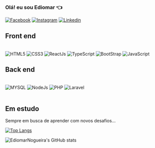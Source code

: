 ### Olá! eu sou Ediomar 👈

[![Facebook](https://img.shields.io/badge/Facebook-1877F2?style=for-the-badge&logo=facebook&logoColor=white)](https://www.facebook.com/Ediomar.Nogueira)
[![Instagram](https://img.shields.io/badge/Instagram-E4405F?style=for-the-badge&logo=instagram&logoColor=white
)](https://www.instagram.com/ediomar_aguiar/)
[![Linkedin](https://img.shields.io/badge/LinkedIn-0077B5?style=for-the-badge&logo=linkedin&logoColor=white
)](https://www.linkedin.com/in/ediomar-nogueira-b38921a0/)


## Front end

<div style="display:inline_block"><br/>
  <img align="center" alt="HTML5" src="https://img.shields.io/badge/HTML5-E34F26?style=for-the-badge&logo=html5&logoColor=white" />
  <img align="center" alt="CSS3" src="https://img.shields.io/badge/CSS3-1572B6?style=for-the-badge&logo=css3&logoColor=white" />
  <img align="center" alt="ReactJs" src="https://img.shields.io/badge/React-20232A?style=for-the-badge&logo=react&logoColor=61DAFB"/>
  <img align="center" alt="TypeScript" src="https://img.shields.io/badge/TypeScript-007ACC?style=for-the-badge&logo=typescript&logoColor=white" />
  <img align="center" alt="BootStrap" src="https://img.shields.io/badge/Bootstrap-563D7C?style=for-the-badge&logo=bootstrap&logoColor=white" />
  <img align="center" alt="JavaScript" src="https://img.shields.io/badge/JavaScript-F7DF1E?style=for-the-badge&logo=javascript&logoColor=black" />
</div>

## Back end

<div style="display:inline_block"><br/>
  <img align="center" alt="MYSQL" src="https://img.shields.io/badge/MySQL-00000F?style=for-the-badge&logo=mysql&logoColor=white" />
  <img align="center" alt="NodeJs" src="https://img.shields.io/badge/Node.js-43853D?style=for-the-badge&logo=node.js&logoColor=white"/>
  <img align="center" alt="PHP" src="https://img.shields.io/badge/PHP-777BB4?style=for-the-badge&logo=php&logoColor=white" />
  <img align="center" alt="Laravel" src="https://img.shields.io/badge/Laravel-FF2D20?style=for-the-badge&logo=laravel&logoColor=white"/>
</div><br/>

## Em estudo

Sempre em busca de aprender com novos desafios...


[![Top Langs](https://github-readme-stats.vercel.app/api/top-langs/?username=EdiomarNogueira&layout=compact)](https://github.com/EdiomarNogueira/github-readme-stats)

![EdiomarNogueira's GitHub stats](https://github-readme-stats.vercel.app/api?username=EdiomarNogueira&show_icons=true&theme=dracula)


<!--
**EdiomarNogueira/EdiomarNogueira** is a ✨ _special_ ✨ repository because its `README.md` (this file) appears on your GitHub profile.

Here are some ideas to get you started:

- 🔭 I’m currently working on ...
- 🌱 I’m currently learning ...
- 👯 I’m looking to collaborate on ...
- 🤔 I’m looking for help with ...
- 💬 Ask me about ...
- 📫 How to reach me: ...
- 😄 Pronouns: ...
- ⚡ Fun fact: ...
-->
